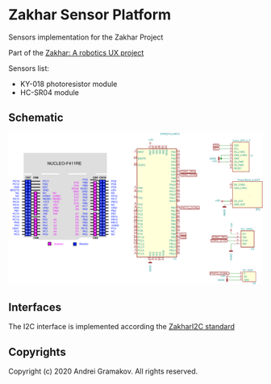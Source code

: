 # Zakhar Sensor Platform

Sensors implementation for the Zakhar Project

Part of the [Zakhar: A robotics UX project](https://github.com/an-dr/zakhar)

Sensors list:

- KY-018 photoresistor module
- HC-SR04 module

## Schematic

<img src="assets/schematic/platform.svg" alt="platform_schematic" width="800">

## Interfaces

The I2C interface is implemented according the [ZakharI2C standard](https://github.com/an-dr/zakhar/blob/master/docs/i2c.md)

## Copyrights

Copyright (c) 2020 Andrei Gramakov. All rights reserved.
